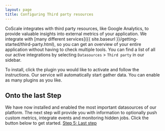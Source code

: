 ```yaml
---
layout: page
title: Configuring Third party resources
---
```


CoScale integrates with third party resources, like Google Analytics, to provide valuable insights into external metrics of your application. We integrate with [many different services]({{ site.baseurl }}/getting-started/third-party.html), so you can get an overview of your entire application without having to check multiple tools. You can find a list of all our active integrations by selecting `Datasources` > `Third party` in our sidebar.

To install, click the plugin you would like to activate and follow the instructions. Our service will automatically start gather data. You can enable as many plugins as you like.

## Onto the last Step
We have now installed and enabled the most important datasources of our platform. The next step will provide you with information to optionally push custom metrics, integrate events and monitoring hidden jobs. Click the button below to get started.
<a href="{{ site.baseurl }}/getting-started/install-final.html" class="btn btn-primary btn-lg btn-block spacing-top">Step 5: Last step</a>
